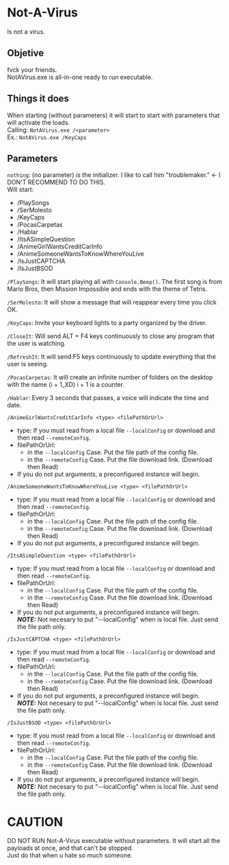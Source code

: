 
# Not-A-Virus
Is not a virus.  

## Objetive
fvck your friends.  
NotAVirus.exe is all-in-one ready to run executable.  

## Things it does
When starting (without parameters) it will start to start with parameters that will activate the loads.  
Calling:  ```NotAVirus.exe /<parameter>```  
Ex.: ```NotAVirus.exe /KeyCaps```  

## Parameters  
```nothing```: (no parameter) is the initializer. I like to call him "troublemaker." <- I DON'T RECOMMEND TO DO THIS.  
Will start:
- /PlaySongs
- /SerMolesto
- /KeyCaps
- /PocasCarpetas
- /Hablar
- /ItsASimpleQuestion
- /AnimeGirlWantsCreditCarInfo
- /AnimeSomeoneWantsToKnowWhereYouLive
- /IsJustCAPTCHA
- /IsJustBSOD

```/PlaySongs```: It will start playing all with ```Console.Beep()```. The first song is from Mario Bros, then Mission Impossible and ends with the theme of Tetris.  

```/SerMolesto```: It will show a message that will reappear every time you click OK.  

```/KeyCaps```: Invite your keyboard lights to a party organized by the driver.  

```/CloseIt```: Will send ALT + F4 keys continuously to close any program that the user is watching.  

```/RefreshIt```: It will send F5 keys continuously to update everything that the user is seeing.  

```/PocasCarpetas```: It will create an infinite number of folders on the desktop with the name (i + 1_XD) i + 1 is a counter.  

```/Hablar```: Every 3 seconds that passes, a voice will indicate the time and date.  

```/AnimeGirlWantsCreditCarInfo <type> <filePathOrUrl>```
- type: If you must read from a local file `--localConfig` or download and then read `--remoteConfig`.  
- filePathOrUrl:  
	- in the `--localConfig` Case. Put the file path of the config file.  
	- in the `--remoteConfig` Case. Put the file download link. (Download then Read)  
- If you do not put arguments, a preconfigured instance will begin.  

```/AnimeSomeoneWantsToKnowWhereYouLive <type> <filePathOrUrl>```
- type: If you must read from a local file `--localConfig` or download and then read `--remoteConfig`.  
- filePathOrUrl:  
	- in the `--localConfig` Case. Put the file path of the config file.  
	- in the `--remoteConfig` Case. Put the file download link. (Download then Read)  
- If you do not put arguments, a preconfigured instance will begin.  

```/ItsASimpleQuestion <type> <filePathOrUrl>```
- type: If you must read from a local file `--localConfig` or download and then read `--remoteConfig`.  
- filePathOrUrl:  
	- in the `--localConfig` Case. Put the file path of the config file.  
	- in the `--remoteConfig` Case. Put the file download link. (Download then Read)  
- If you do not put arguments, a preconfigured instance will begin.  
**_NOTE:_**  Not necesary to put "--localConfig" when is local file. Just send the file path only.

```/IsJustCAPTCHA <type> <filePathOrUrl>```
- type: If you must read from a local file `--localConfig` or download and then read `--remoteConfig`.  
- filePathOrUrl:  
	- in the `--localConfig` Case. Put the file path of the config file.  
	- in the `--remoteConfig` Case. Put the file download link. (Download then Read)  
- If you do not put arguments, a preconfigured instance will begin.  
**_NOTE:_**  Not necesary to put "--localConfig" when is local file. Just send the file path only.

```/IsJustBSOD <type> <filePathOrUrl>```
- type: If you must read from a local file `--localConfig` or download and then read `--remoteConfig`.  
- filePathOrUrl:  
	- in the `--localConfig` Case. Put the file path of the config file.  
	- in the `--remoteConfig` Case. Put the file download link. (Download then Read)  
- If you do not put arguments, a preconfigured instance will begin.  
**_NOTE:_**  Not necesary to put "--localConfig" when is local file. Just send the file path only.

# CAUTION  
DO NOT RUN Not-A-Virus executable without parameters. It will start all the payloads at once, and that can't be stopped.  
Just do that when u hate so much someone.
